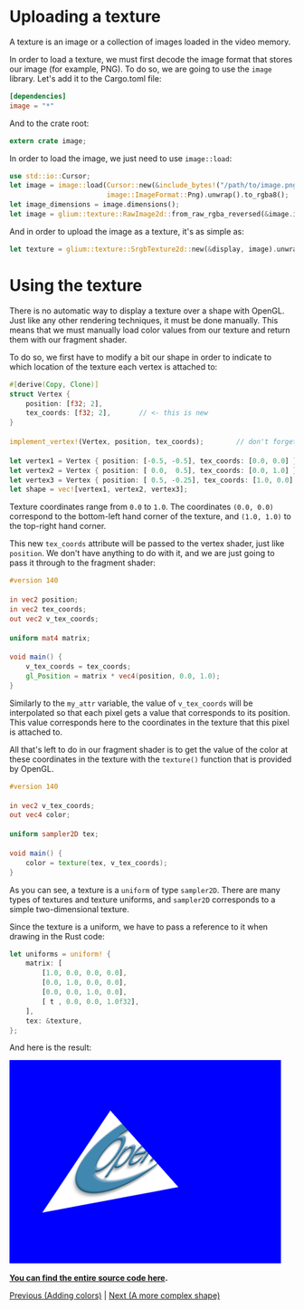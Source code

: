 
# Uploading a texture

A texture is an image or a collection of images loaded in the video memory.

In order to load a texture, we must first decode the image format that stores our image (for example, PNG). To do so, we are going to use the `image` library. Let's add it to the Cargo.toml file:

```toml
[dependencies]
image = "*"
```

And to the crate root:

```rust
extern crate image;
```

In order to load the image, we just need to use `image::load`:

```rust
use std::io::Cursor;
let image = image::load(Cursor::new(&include_bytes!("/path/to/image.png")),
                        image::ImageFormat::Png).unwrap().to_rgba8();
let image_dimensions = image.dimensions();
let image = glium::texture::RawImage2d::from_raw_rgba_reversed(&image.into_raw(), image_dimensions);
```

And in order to upload the image as a texture, it's as simple as:

```rust
let texture = glium::texture::SrgbTexture2d::new(&display, image).unwrap();
```

# Using the texture

There is no automatic way to display a texture over a shape with OpenGL. Just like any other rendering techniques, it must be done manually. This means that we must manually load color values from our texture and return them with our fragment shader.

To do so, we first have to modify a bit our shape in order to indicate to which location of the texture each vertex is attached to:

```rust
#[derive(Copy, Clone)]
struct Vertex {
    position: [f32; 2],
    tex_coords: [f32; 2],       // <- this is new
}

implement_vertex!(Vertex, position, tex_coords);        // don't forget to add `tex_coords` here

let vertex1 = Vertex { position: [-0.5, -0.5], tex_coords: [0.0, 0.0] };
let vertex2 = Vertex { position: [ 0.0,  0.5], tex_coords: [0.0, 1.0] };
let vertex3 = Vertex { position: [ 0.5, -0.25], tex_coords: [1.0, 0.0] };
let shape = vec![vertex1, vertex2, vertex3];
```

Texture coordinates range from `0.0` to `1.0`. The coordinates `(0.0, 0.0)` correspond to the bottom-left hand corner of the texture, and `(1.0, 1.0)` to the top-right hand corner.

This new `tex_coords` attribute will be passed to the vertex shader, just like `position`. We don't have anything to do with it, and we are just going to pass it through to the fragment shader:

```glsl
#version 140

in vec2 position;
in vec2 tex_coords;
out vec2 v_tex_coords;

uniform mat4 matrix;

void main() {
    v_tex_coords = tex_coords;
    gl_Position = matrix * vec4(position, 0.0, 1.0);
}
```

Similarly to the `my_attr` variable, the value of `v_tex_coords` will be interpolated so that each pixel gets a value that corresponds to its position. This value corresponds here to the coordinates in the texture that this pixel is attached to.

All that's left to do in our fragment shader is to get the value of the color at these coordinates in the texture with the `texture()` function that is provided by OpenGL.

```glsl
#version 140

in vec2 v_tex_coords;
out vec4 color;

uniform sampler2D tex;

void main() {
    color = texture(tex, v_tex_coords);
}
```

As you can see, a texture is a `uniform` of type `sampler2D`. There are many types of textures and texture uniforms, and `sampler2D` corresponds to a simple two-dimensional texture.

Since the texture is a uniform, we have to pass a reference to it when drawing in the Rust code:

```rust
let uniforms = uniform! {
    matrix: [
        [1.0, 0.0, 0.0, 0.0],
        [0.0, 1.0, 0.0, 0.0],
        [0.0, 0.0, 1.0, 0.0],
        [ t , 0.0, 0.0, 1.0f32],
    ],
    tex: &texture,
};
```

And here is the result:

![The result](assets/tuto-06-texture.png)

**[You can find the entire source code here](https://github.com/glium/glium/blob/master/examples/tutorial-06.rs).**

[Previous (Adding colors)](tuto-05-colors.md) | [Next (A more complex shape)](tuto-07-shape.md)